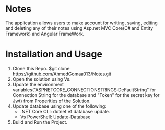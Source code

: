 # Notes
The application allows users to make account for writing, saving, editing and deleting any of their notes using Asp.net MVC Core(C# and Entity Framework) and Angular FrameWork.

# Installation and Usage

1. Clone this Repo.
$git clone https://github.com/AhmedGomaa013/Notes.git
2. Open the solution using Vs.
3. Update the environment variables("ASPNETCORE_CONNECTIONSTRINGS:DeFaultString" for Connection String for the database and "Token" for the secret key for Jwt) from Properities of the Solution.
4. Update database using one of the following:
    * .NET Core CLI: dotnet ef database update.
    * Vs PowerShell: Update-Database
5. Build and Run the Project.
